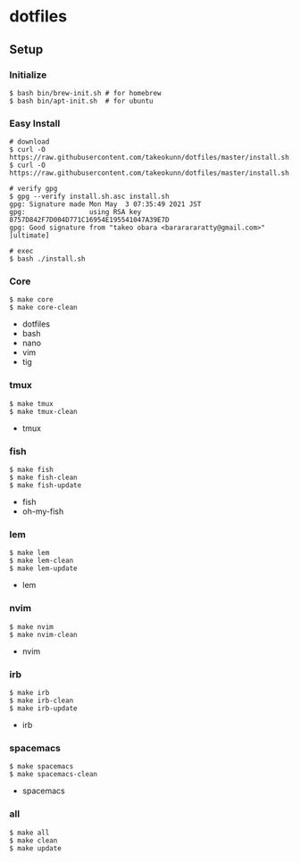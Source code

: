 # dotfiles

## Setup

### Initialize

```
$ bash bin/brew-init.sh # for homebrew
$ bash bin/apt-init.sh  # for ubuntu
```

### Easy Install

```shell
# download
$ curl -O https://raw.githubusercontent.com/takeokunn/dotfiles/master/install.sh
$ curl -O https://raw.githubusercontent.com/takeokunn/dotfiles/master/install.sh.asc

# verify gpg
$ gpg --verify install.sh.asc install.sh
gpg: Signature made Mon May  3 07:35:49 2021 JST
gpg:                using RSA key 8757D842F7D004D771C16954E195541047A39E7D
gpg: Good signature from "takeo obara <bararararatty@gmail.com>" [ultimate]

# exec
$ bash ./install.sh
```

### Core

```shell
$ make core
$ make core-clean
```

* dotfiles
* bash
* nano
* vim
* tig

### tmux

```shell
$ make tmux
$ make tmux-clean
```

* tmux

### fish

```shell
$ make fish
$ make fish-clean
$ make fish-update
```

* fish
* oh-my-fish

### lem

```shell
$ make lem
$ make lem-clean
$ make lem-update
```

* lem

### nvim

```shell
$ make nvim
$ make nvim-clean
```

* nvim

### irb

```shell
$ make irb
$ make irb-clean
$ make irb-update
```

* irb

### spacemacs

```shell
$ make spacemacs
$ make spacemacs-clean
```

* spacemacs

### all

```shell
$ make all
$ make clean
$ make update
```
